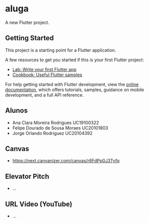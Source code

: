 # aluga

A new Flutter project.

## Getting Started

This project is a starting point for a Flutter application.

A few resources to get you started if this is your first Flutter project:

- [Lab: Write your first Flutter app](https://docs.flutter.dev/get-started/codelab)
- [Cookbook: Useful Flutter samples](https://docs.flutter.dev/cookbook)

For help getting started with Flutter development, view the
[online documentation](https://docs.flutter.dev/), which offers tutorials,
samples, guidance on mobile development, and a full API reference.

## Alunos
- Ana Clara Moreira Rodrigues UC19100322
- Felipe Dourado de Sousa Moraes UC20101803
- Jorge Orlando Rodriguez UC20104392

## Canvas
- https://next.canvanizer.com/canvas/r6FdPp0J3Tyfq

## Elevator Pitch
- ...

## URL Vídeo (YouTube)
- ...
